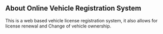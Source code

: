 
## About Online Vehicle Registration System

This is a web based vehicle license registration system, it also allows for license renewal and Change of vehicle ownership.

